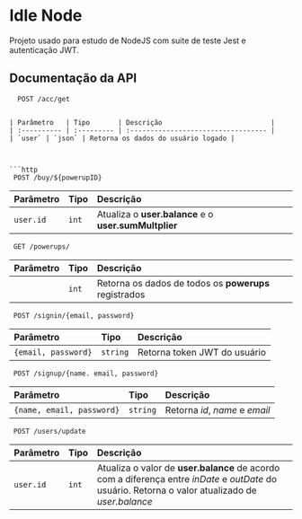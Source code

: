
# Idle Node

Projeto usado para estudo de NodeJS com suite de teste Jest e autenticação JWT.



## Documentação da API



```http
  POST /acc/get 
  

| Parâmetro   | Tipo       | Descrição                           |
| :---------- | :--------- | :---------------------------------- |
| `user` | `json` | Retorna os dados do usuário logado |



```http
 POST /buy/${powerupID}
```

| Parâmetro   | Tipo       | Descrição                                   |
| :---------- | :--------- | :------------------------------------------ |
| `user.id`      | `int` | Atualiza o **user.balance** e o **user.sumMultplier**|


```http
 GET /powerups/
```
| Parâmetro   | Tipo       | Descrição                                   |
| :---------- | :--------- | :------------------------------------------ |
|       | `int` |Retorna os dados de todos os **powerups** registrados|

```http
 POST /signin/{email, password}
```
| Parâmetro   | Tipo       | Descrição                                   |
| :---------- | :--------- | :------------------------------------------ |
| `{email, password}`      | `string` |Retorna token JWT do usuário|

```http
 POST /signup/{name. email, password}
```
| Parâmetro   | Tipo       | Descrição                                   |
| :---------- | :--------- | :------------------------------------------ |
| `{name, email, password}`      | `string` |Retorna *id*, *name* e *email*|

```http
 POST /users/update
```
| Parâmetro   | Tipo       | Descrição                                   |
| :---------- | :--------- | :------------------------------------------ |
| `user.id`      | `int` |Atualiza o valor de **user.balance** de acordo com a diferença entre *inDate* e *outDate* do usuário. Retorna o valor atualizado de *user.balance*|

